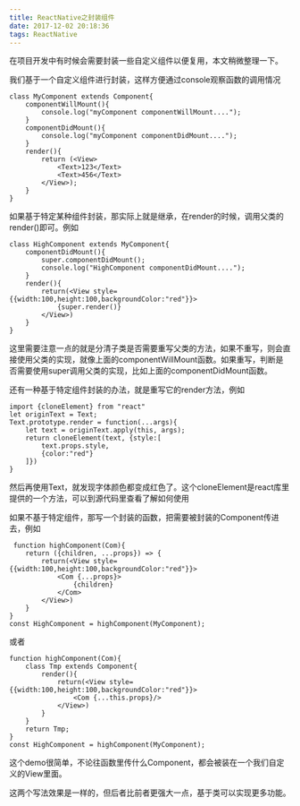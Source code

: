 ```yaml
---
title: ReactNative之封装组件
date: 2017-12-02 20:18:36
tags: ReactNative
---
```

在项目开发中有时候会需要封装一些自定义组件以便复用，本文稍微整理一下。

我们基于一个自定义组件进行封装，这样方便通过console观察函数的调用情况

	class MyComponent extends Component{
		componentWillMount(){
			console.log("myComponent componentWillMount....");
		}
		componentDidMount(){
			console.log("myComponent componentDidMount....");
		}
		render(){
			return (<View>
				<Text>123</Text>
				<Text>456</Text>	
			</View>);
		}
	}
如果基于特定某种组件封装，那实际上就是继承，在render的时候，调用父类的render()即可。例如

	class HighComponent extends MyComponent{
		componentDidMount(){
			super.componentDidMount();
			console.log("HighComponent componentDidMount....");
		}
		render(){
			return(<View style={{width:100,height:100,backgroundColor:"red"}}>
        		{super.render()}
        	</View>)
		}
	}
这里需要注意一点的就是分清子类是否需要重写父类的方法，如果不重写，则会直接使用父类的实现，就像上面的componentWillMount函数。如果重写，判断是否需要使用super调用父类的实现，比如上面的componentDidMount函数。

还有一种基于特定组件封装的办法，就是重写它的render方法，例如

	import {cloneElement} from "react"
	let originText = Text;
	Text.prototype.render = function(...args){
		let text = originText.apply(this, args);
		return cloneElement(text, {style:[
			text.props.style,
			{color:"red"}	
		]})
	}
然后再使用Text，就发现字体颜色都变成红色了。这个cloneElement是react库里提供的一个方法，可以到源代码里查看了解如何使用

如果不基于特定组件，那写一个封装的函数，把需要被封装的Component传进去，例如

	 function highComponent(Com){
    	return ({children, ...props}) => {
        	return(<View style={{width:100,height:100,backgroundColor:"red"}}>
        		<Com {...props}>
            		{children}
        		</Com>
        	</View>)
    	}
	}
	const HighComponent = highComponent(MyComponent);
或者

	function highComponent(Com){
    	class Tmp extends Component{
        	render(){
            	return(<View style={{width:100,height:100,backgroundColor:"red"}}>
            		<Com {...this.props}/>
            	</View>)
        	}
    	}
    	return Tmp;
	}
	const HighComponent = highComponent(MyComponent);
这个demo很简单，不论往函数里传什么Component，都会被装在一个我们自定义的View里面。

这两个写法效果是一样的，但后者比前者更强大一点，基于类可以实现更多功能。